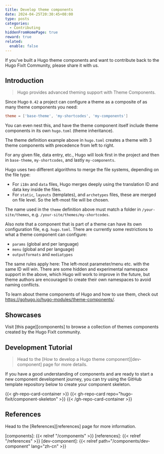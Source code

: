 ```yaml
---
title: Develop theme components
date: 2024-04-25T20:30:45+08:00
type: posts
categories:
  - Contributing
hiddenFromHomePage: true
reward: true
related:
  enable: false
---
```

<!-- markdownlint-disable-file reference-links-images -->
If you've built a Hugo theme components and want to contribute back to the Hugo FixIt Community, please share it with us.

<!--more-->

## Introduction

> Hugo provides advanced theming support with Theme Components.

Since Hugo `0.42` a project can configure a theme as a composite of as many theme components you need:

```toml
theme = ['base-theme', 'my-shortcodes', 'my-components']
```

You can even nest this, and have the theme component itself include theme components in its own `hugo.toml` (theme inheritance).

The theme definition example above in `hugo.toml` creates a theme with 3 theme components with precedence from left to right.

For any given file, data entry, etc., Hugo will look first in the project and then in `base-theme`, `my-shortcodes`, and lastly `my-components`.

Hugo uses two different algorithms to merge the file systems, depending on the file type:

- For `i18n` and `data` files, Hugo merges deeply using the translation ID and data key inside the files.
- For `static`, `layouts` (templates), and `archetypes` files, these are merged on file level. So the left-most file will be chosen.

The name used in the `theme` definition above must match a folder in `/your-site/themes`, e.g. `/your-site/themes/my-shortcodes`.

Also note that a component that is part of a theme can have its own configuration file, e.g. `hugo.toml`. There are currently some restrictions to what a theme component can configure:

- `params` (global and per language)
- `menu` (global and per language)
- `outputformats` and `mediatypes`

The same rules apply here: The left-most parameter/menu etc. with the same ID will win. There are some hidden and experimental namespace support in the above, which Hugo will work to improve in the future, but theme authors are encouraged to create their own namespaces to avoid naming conflicts.

To learn about theme components of Hugo and how to use them, check out <https://gohugo.io/hugo-modules/theme-components/>.

## Showcases

Visit [this page][components] to browse a collection of themes components created by the Hugo FixIt community.

## Development Tutorial

> Head to the [How to develop a Hugo theme component][dev-component] page for more details.

If you have a good understanding of components and are ready to start a new component development journey, you can try using the GitHub template repository below to create your component skeleton.

{{< gh-repo-card-container >}}
  {{< gh-repo-card repo="hugo-fixit/component-skeleton" >}}
{{< /gh-repo-card-container >}}

## References

Head to the [References][references] page for more information.

<!-- link reference definition -->
[components]: {{< relref "/components" >}}
[references]: {{< relref "/references" >}}
[dev-component]: {{< relref path="/components/dev-component" lang="zh-cn" >}}

